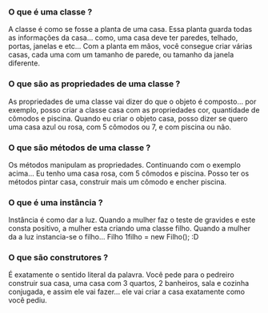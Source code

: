 ### O que é uma classe ?
A classe é como se fosse a planta de uma casa.
Essa planta guarda todas as informações da casa... como, uma casa deve ter paredes, telhado, portas, janelas e etc...
Com a planta em mãos, você consegue criar várias casas, cada uma com um tamanho de parede, ou tamanho da janela diferente.
### O que são as propriedades de uma classe ?
As propriedades de uma classe vai dizer do que o objeto é composto... por exemplo, posso criar a classe casa com as propriedades cor, quantidade de cômodos e piscina.
Quando eu criar o objeto casa, posso dizer se quero uma casa azul ou rosa, com 5 cômodos ou 7, e com piscina ou não.
### O que são métodos de uma classe ?
Os métodos manipulam as propriedades.
Continuando com o exemplo acima... Eu tenho uma casa rosa, com 5 cômodos e piscina.
Posso ter os métodos pintar casa, construir mais um cômodo e encher piscina.
### O que é uma instância ?
Instância é como dar a luz.
Quando a mulher faz o teste de gravides e este consta positivo, a mulher esta criando uma classe filho.
Quando a mulher da a luz instancia-se o filho... Filho 1filho = new Filho(); :D
### O que são construtores ?
É exatamente o sentido literal da palavra. Você pede para o pedreiro construir sua casa, uma casa com 3 quartos, 2 banheiros, sala e cozinha conjugada, e assim ele vai fazer... ele vai criar a casa exatamente como você pediu.
